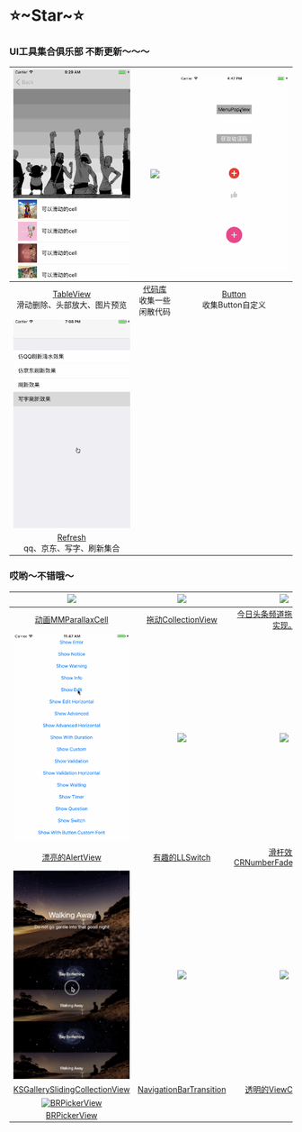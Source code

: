 # ⭐️~Star~⭐️

### UI工具集合俱乐部   不断更新～～～

|[![](https://github.com/CooFree/CFCustomTableView/blob/master/CFCustomTableView/1.gif)](https://github.com/CooFree/CFCustomTableView)|[![](./pics/1.gif)](https://github.com/CooFree/BaseCode)|[![](https://github.com/CooFree/CFButton/blob/master/1.gif)](https://github.com/CooFree/CFButton)|
|:---:|:---:|:---:|
|[TableView](https://github.com/CooFree/CFCustomTableView)<br>滑动删除、头部放大、图片预览|[代码库](https://github.com/CooFree/BaseCode)<br>收集一些闲散代码|[Button](https://github.com/CooFree/CFButton)<br>收集Button自定义|
|[![](https://github.com/CooFree/CFRefresh/blob/master/1.gif)](https://github.com/CooFree/CFRefresh)|||
|[Refresh](https://github.com/CooFree/CFRefresh)<br>qq、京东、写字、刷新集合|||

### 哎哟～不错哦～
|[![](https://github.com/adad184/MMParallaxCell/blob/master/DEMO.gif)](https://github.com/adad184/MMParallaxCell)|[![](https://raw.githubusercontent.com/ra1028/RACollectionViewReorderableTripletLayout/master/Assets/animation.gif)](https://raw.githubusercontent.com/ra1028/RACollectionViewReorderableTripletLayout)|[![](https://github.com/asiosldh/BMDragCellCollectionView/blob/master/Resources/4.gif)](https://github.com/asiosldh/BMDragCellCollectionView)|
|:---:|:---:|:---:|
|[动画MMParallaxCell](https://github.com/adad184/MMParallaxCell)|[拖动CollectionView](https://raw.githubusercontent.com/ra1028/RACollectionViewReorderableTripletLayout)|[今日头条频道拖拽重排效果实现。](https://github.com/asiosldh/BMDragCellCollectionView)|
|[![](./pics/study2.gif)](https://github.com/dogo/SCLAlertView)|[![](https://github.com/lilei644/LLSwitch/blob/master/Preview/LLSwitchDemo.gif)](https://github.com/lilei644/LLSwitch)|[![](https://github.com/CRAnimation/CRNumberFadedAnimation/blob/master/Resource/CRNumberFaded.gif)](https://github.com/CRAnimation/CRNumberFadedAnimation)|
|[漂亮的AlertView](https://github.com/dogo/SCLAlertView)|[有趣的LLSwitch](https://github.com/lilei644/LLSwitch)|[滑杆效果CRNumberFadedAnimation](https://github.com/CRAnimation/CRNumberFadedAnimation)|
|![](https://raw.githubusercontent.com/btxkenshin/Resource/master/KSGallerySlidingCollectionViewDemo2.gif)|![](https://raw.githubusercontent.com/MoZhouqi/KMNavigationBarTransition/master/Screenshots/Now2.gif)|![](https://camo.githubusercontent.com/00d2b3c0d2f2ebb2df788a768fc9db3e05d9aa32/68747470733a2f2f7261772e6769746875622e636f6d2f6f6e65766361742f5656426c757250726573656e746174696f6e2f6d61737465722f4769662f73637265656e73686f742e676966)|
|[KSGallerySlidingCollectionView](https://github.com/btxkenshin/KSGallerySlidingCollectionView)|[NavigationBarTransition](https://github.com/MoZhouqi/KMNavigationBarTransition)|[透明的ViewController](https://github.com/onevcat/VVBlurPresentation)|
|[![BRPickerView](https://github.com/91renb/BRPickerView/blob/master/BRPickerViewDemo/%E6%95%88%E6%9E%9C%E5%9B%BE/%E6%95%88%E6%9E%9C%E5%9B%BE1.gif?raw=true)](https://github.com/91renb/BRPickerView)|||
|[BRPickerView](https://github.com/91renb/BRPickerView)|||
